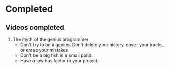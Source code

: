 # Completed
  ## Videos completed
  1. The myth of the genius programmer
      - Don't try to be a genius. Don't delete your history, cover your tracks, or erase your mistakes.
      - Don't be a big fish in a small pond.
      - Have a low bus factor in your project.
